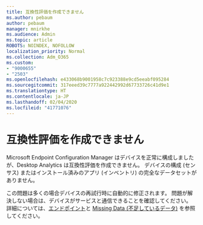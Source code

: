 ```yaml
---
title: 互換性評価を作成できません
ms.author: pebaum
author: pebaum
manager: mnirkhe
ms.audience: Admin
ms.topic: article
ROBOTS: NOINDEX, NOFOLLOW
localization_priority: Normal
ms.collection: Adm_O365
ms.custom:
- "9000655"
- "2503"
ms.openlocfilehash: e433068b9001958c7c923388e9cd5eeabf095284
ms.sourcegitcommit: 317eeed39c7777a922442992d67733726c41d9e1
ms.translationtype: HT
ms.contentlocale: ja-JP
ms.lasthandoff: 02/04/2020
ms.locfileid: "41771076"
---
```

# <a name="cant-create-a-compatibility-assessment"></a>互換性評価を作成できません

Microsoft Endpoint Configuration Manager はデバイスを正常に構成しましたが、Desktop Analytics は互換性評価を作成できません。 デバイスの構成 (センサス) またはインストール済みのアプリ (インベントリ) の完全なデータセットがありません。

この問題は多くの場合デバイスの再試行時に自動的に修正されます。 問題が解決しない場合は、デバイスがサービスと通信できることを確認してください。 詳細については、[エンドポイント](https://docs.microsoft.com/configmgr/desktop-analytics/enable-data-sharing#endpoints)と [Missing Data (不足しているデータ)](https://docs.microsoft.com/configmgr/desktop-analytics/monitor-connection-health#missing-data) を参照してください。
